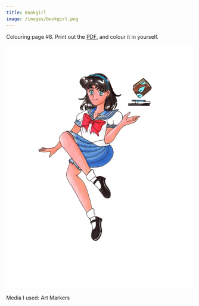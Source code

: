 ```yaml
---
title: Bookgirl
image: /images/bookgirl.png
---
```

Colouring page #8. Print out the [PDF], and colour it in yourself.

![png]

Media I used: Art Markers

[png]: /images/bookgirl.png
[PDF]: /images/bookgirl.pdf
